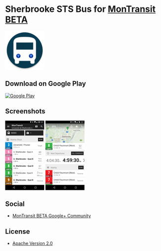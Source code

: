 # Sherbrooke STS Bus for [MonTransit BETA](https://github.com/mtransitapps/mtransit-for-android)

<img width="25%" height="25%" src="https://raw.githubusercontent.com/mtransitapps/ca-sherbrooke-sts-bus-android/master/pub/hi-res-app-icon.png"/>

## Download on Google Play

[![Google Play](https://developer.android.com/images/brand/en_app_rgb_wo_60.png)](https://play.google.com/store/apps/details?id=org.mtransit.android.ca_sherbrooke_sts_bus)

## Screenshots

<img width="25%" height="25%" src="https://raw.githubusercontent.com/mtransitapps/ca-sherbrooke-sts-bus-android/master/pub/screenshot-phone-1.png"/>
<img width="25%" height="25%" src="https://raw.githubusercontent.com/mtransitapps/ca-sherbrooke-sts-bus-android/master/pub/screenshot-phone-2.png"/>

## Social

* [MonTransit BETA Google+ Community](https://plus.google.com/communities/111796337224469270605)

## License

* [Apache Version 2.0](http://www.apache.org/licenses/LICENSE-2.0.html)
